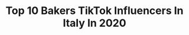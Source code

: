 ---
title: Top 10 Bakers TikTok Influencers In Italy In 2020
description: >-
  Find top bakers TikTok influencers in Italy in 2020. Most popular hashtags: #tiktok #pancakes #coffee #foryoupage.
platform: TikTok
profiles:
  - username: "cookistwow"
    fullname: >-
      Cookist Wow
    location: "Italy"
    followers: 221476
    engagement: 586
    commentsToLikes: 0.003503
    id: ck8j4fsm11zz50j78wci4hk3f
    verified: true
    hashtags: "#donut, #home, #tiktoktac, #banana"
  - username: "dolcegabbana"
    fullname: >-
      Dolce & Gabbana
    location: "Italy"
    followers: 143450
    engagement: 988
    commentsToLikes: 0.006705
    id: ck8w5i3via1s20j78tlc1c3do
    verified: true
    hashtags: "#dudewithsign"
  - username: "theavokiddo"
    fullname: >-
      theavokiddo
    location: "Italy"
    followers: 272945
    engagement: 2244
    commentsToLikes: 0.004460
    id: ck8setz37ldlx0j78hfhenqdd
    verified: false
    hashtags: "#uova, #curlyhair, #minipancakes, #snack"
  - username: "biker86"
    fullname: >-
      biker86
    location: "Italy"
    followers: 2929
    engagement: 377
    commentsToLikes: 0.012099
    id: cka0ivvx0fh5m0i78ibqi18dz
    verified: false
    hashtags: "#crazy, #limousine, #aroundtheworld, #barbecue"
  - username: "_duke__boy_"
    fullname: >-
      Duke Boy
    location: "Italy"
    followers: 5829
    engagement: 1185
    commentsToLikes: 0.015218
    id: ckae1uhb4qk9j0i789b9keal1
    verified: false
    hashtags: "#grenzgaenger, #caduta, #stunt, #closecalls"
  - username: "food_lover.it"
    fullname: >-
      Nutella & Food
    location: "Italy"
    followers: 10421
    engagement: 1296
    commentsToLikes: 0.024137
    id: ck8vx6henqbnw0j78ctalf8mx
    verified: false
    hashtags: "#song, #follow4follow, #likeforlike, #choco"
  - username: "benz_etti"
    fullname: >-
      Benz
    location: "Italy"
    followers: 2952
    engagement: 571
    commentsToLikes: 0.025513
    id: ckad64cr8y2zt0i78hhk3r6jv
    verified: false
    hashtags: "#tiktoktak, #pulita, #nike, #motorsport"
  - username: "federnap"
    fullname: >-
      federnap
    location: "Italy"
    followers: 23339
    engagement: 985
    commentsToLikes: 0.011401
    id: ck9nfp5c2emki0j78x7hvdiph
    verified: false
    hashtags: "#menta, #lievito, #brioche, #latte"
  - username: "mellbabee"
    fullname: >-
      mellbabee
    location: "Italy"
    followers: 25661
    engagement: 1079
    commentsToLikes: 0.012341
    id: ck9a7bjzk6ws50j78axbqxiyk
    verified: false
    hashtags: "#outfit, #outfitcheck, #yellow, #gigidag"
---